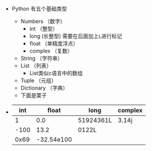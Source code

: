 * Python 有五个基础类型

  * Numbers （数字）
    *  int （整型）
    * long (长整型) 需要在后面加上`L`进行标记
    * float （单精度浮点）
    * complex （复数）
  * String （字符串）
  * List （列表）
    * List类似c语言中的数组
  * Tuple （元组）
  * Dictionary （字典）
  * 下面是栗子

* | int  | float      | long      | complex |
  | ---- | ---------- | --------- | ------- |
  | 1    | 0.0        | 51924361L | 3.14j   |
  | -100 | 13.2       | 0122L     |         |
  | 0x69 | -32.54e100 |           |         |

  